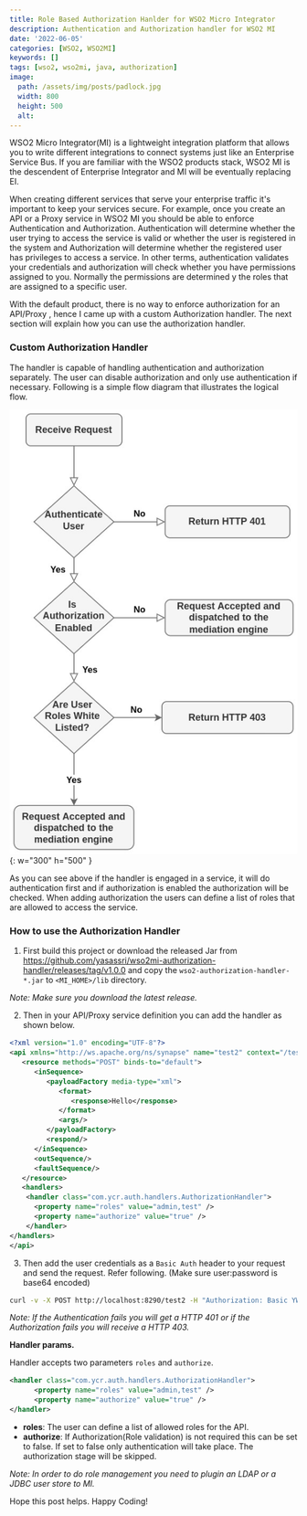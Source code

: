 ```yaml
---
title: Role Based Authorization Hanlder for WSO2 Micro Integrator
description: Authentication and Authorization handler for WSO2 MI
date: '2022-06-05'
categories: [WSO2, WSO2MI]
keywords: []
tags: [wso2, wso2mi, java, authorization]
image:
  path: /assets/img/posts/padlock.jpg
  width: 800
  height: 500
  alt:
---
```


WSO2 Micro Integrator(MI) is a lightweight integration platform that allows you to write different integrations to connect systems just like an Enterprise Service Bus. If you are familiar with the WSO2 products stack, WSO2 MI is the descendent of Enterprise Integrator and MI will be eventually replacing EI.

When creating different services that serve your enterprise traffic it's important to keep your services secure. For example, once you create an API or a Proxy service in WSO2 MI you should be able to enforce Authentication and Authorization. Authentication will determine whether the user trying to access the service is valid or whether the user is registered in the system and Authorization will determine whether the registered user has privileges to access a service. In other terms, authentication validates your credentials and authorization will check whether you have permissions assigned to you. Normally the permissions are determined y the roles that are assigned to a specific user. 

With the default product, there is no way to enforce authorization for an API/Proxy , hence I came up with a custom Authorization handler.  The next section will explain how you can use the authorization handler. 

### Custom Authorization Handler ###
The handler is capable of handling authentication and authorization separately. The user can disable authorization and only use authentication if necessary. Following is a simple flow diagram that illustrates the logical flow. 

![](/assets/img/posts/authFlow.jpeg){: w="300" h="500" }

As you can see above if the handler is engaged in a service, it will do authentication first and if authorization is enabled the authorization will be checked. When adding authorization the users can define a list of roles that are allowed to access the service. 

### How to use the Authorization Handler ###

1. First build this project or download the released Jar from https://github.com/yasassri/wso2mi-authorization-handler/releases/tag/v1.0.0 and copy the `wso2-authorization-handler-*.jar` to `<MI_HOME>/lib` directory.

*Note: Make sure you download the latest release.* 
 
2. Then in your API/Proxy service definition you can add the handler as shown below.

```xml
<?xml version="1.0" encoding="UTF-8"?>
<api xmlns="http://ws.apache.org/ns/synapse" name="test2" context="/test2" binds-to="default">
   <resource methods="POST" binds-to="default">
      <inSequence>
         <payloadFactory media-type="xml">
            <format>
               <response>Hello</response>
            </format>
            <args/>
         </payloadFactory>
         <respond/>
      </inSequence>
      <outSequence/>
      <faultSequence/>
   </resource>
   <handlers>
    <handler class="com.ycr.auth.handlers.AuthorizationHandler">
      <property name="roles" value="admin,test" />
      <property name="authorize" value="true" />
    </handler>
</handlers>
</api>
```

3. Then add the user credentials as a `Basic Auth` header to your request and send the request. Refer following. (Make sure user:password is base64 encoded)

```sh
curl -v -X POST http://localhost:8290/test2 -H "Authorization: Basic YWRtaW46YWRtaW4="
```
*Note: If the Authentication fails you will get a HTTP 401 or if the Authorization fails you will receive a HTTP 403.*

**Handler params.**

Handler accepts two parameters `roles` and `authorize`. 

```xml
<handler class="com.ycr.auth.handlers.AuthorizationHandler">
      <property name="roles" value="admin,test" />
      <property name="authorize" value="true" />
</handler>
```

- **roles**: The user can define a list of allowed roles for the API.
- **authorize**: If Authorization(Role validation) is not required this can be set to false. If set to false only authentication will take place. The authorization stage will be skipped. 

*Note: In order to do role management you need to plugin an LDAP or a JDBC user store to MI.* 

Hope this post helps. Happy Coding! 
